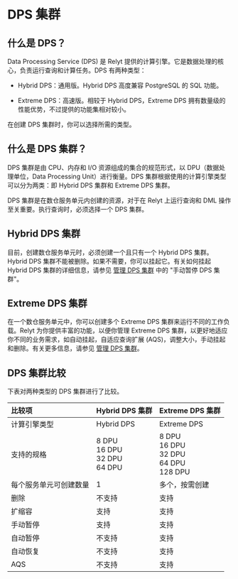 # DPS 集群

## 什么是 DPS？

Data Processing Service (DPS) 是 Relyt 提供的计算引擎。它是数据处理的核心，负责运行查询和计算任务。DPS 有两种类型： 

- Hybrid DPS：通用版。Hybrid DPS 高度兼容 PostgreSQL 的 SQL 功能。

- Extreme DPS：高速版。相较于 Hybrid DPS，Extreme DPS 拥有数量级的性能优势，不过提供的功能集相对较小。

在创建 DPS 集群时，你可以选择所需的类型。

## 什么是 DPS 集群？

DPS 集群是由 CPU、内存和 I/O 资源组成的集合的规范形式，以 DPU（数据处理单位，Data Processing Unit）进行衡量。DPS 集群根据使用的计算引擎类型可以分为两类：即 Hybrid DPS 集群和 Extreme DPS 集群。

DPS 集群是在数仓服务单元内创建的资源，对于在 Relyt 上运行查询和 DML 操作至关重要。执行查询时，必须选择一个 DPS 集群。

## Hybrid DPS 集群

目前，创建数仓服务单元时，必须创建一个且只有一个 Hybrid DPS 集群。Hybrid DPS 集群不能被删除。如果不需要，你可以挂起它。有关如何挂起 Hybrid DPS 集群的详细信息，请参见 [管理 DPS 集群](/relyt/guides/dps-clusters/manage-dps-clusters#手动暂停dps集群) 中的 "手动暂停 DPS 集群"。

## Extreme DPS 集群

在一个数仓服务单元中，你可以创建多个 Extreme DPS 集群来运行不同的工作负载。Relyt 为你提供丰富的功能，以便你管理 Extreme DPS 集群，以更好地适应你不同的业务需求，如自动挂起，自适应查询扩展 (AQS)，调整大小，手动挂起和删除。有关更多信息，请参见 [管理 DPS 集群](/relyt/guides/dps-clusters/manage-dps-clusters)。

## DPS 集群比较

下表对两种类型的 DPS 集群进行了比较。

| 比较项 | Hybrid DPS 集群 | Extreme DPS 集群 |
| :- | :- | :- |
| 计算引擎类型 | Hybrid DPS | Extreme DPS |
| 支持的规格 | 8 DPU <br/>16 DPU<br/>32 DPU<br/>64 DPU | 8 DPU <br/>16 DPU<br/>32 DPU<br/>64 DPU<br/>128 DPU |
| 每个服务单元可创建数量 | 1 | 多个，按需创建 |
| 删除 | 不支持 | 支持 |
| 扩缩容 | 支持 | 支持 |
| 手动暂停 | 支持 | 支持 |
| 自动暂停| 不支持 | 支持 |
| 自动恢复 | 不支持 | 支持 |
| AQS | 不支持 | 支持 |

<br/>